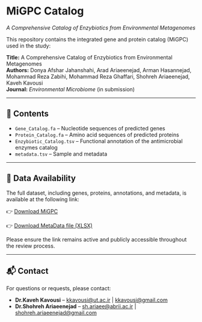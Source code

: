 # MiGPC Catalog  
*A Comprehensive Catalog of Enzybiotics from Environmental Metagenomes*

This repository contains the integrated gene and protein catalog (MiGPC) used in the study:

**Title:** A Comprehensive Catalog of Enzybiotics from Environmental Metagenomes  
**Authors:** Donya Afshar Jahanshahi, Arad Ariaeenejad, Arman Hasannejad, Mohammad Reza Zabihi, Mohammad Reza Ghaffari, Shohreh Ariaeenejad, Kaveh Kavousi  
**Journal:** *Environmental Microbiome* (in submission)

---

## 📁 Contents

- `Gene_Catalog.fa` – Nucleotide sequences of predicted genes  
- `Protein_Catalog.fa` – Amino acid sequences of predicted proteins  
- `Enzybiotic_Catalog.tsv` – Functional annotation of the antimicrobial enzymes catalog  
- `metadata.tsv` – Sample and metadata

---

## 🔗 Data Availability

The full dataset, including genes, proteins, annotations, and metadata, is available at the following link:

👉 [Download MiGPC](https://drive.google.com/drive/folders/15cZhp7TAMhZbyVyKlpJZFjLoGA3vJ2gU?usp=drive_link)

👉 [Download MetaData file (XLSX)](./MiGPC_MetaData.xlsx)


Please ensure the link remains active and publicly accessible throughout the review process.

---

## 📬 Contact

For questions or requests, please contact:

- **Dr.Kaveh Kavousi** – kkavousi@ut.ac.ir | kkavousi@gmail.com  
- **Dr.Shohreh Ariaeenejad** – sh.ariaee@abrii.ac.ir | shohreh.ariaeenejad@gmail.com  
